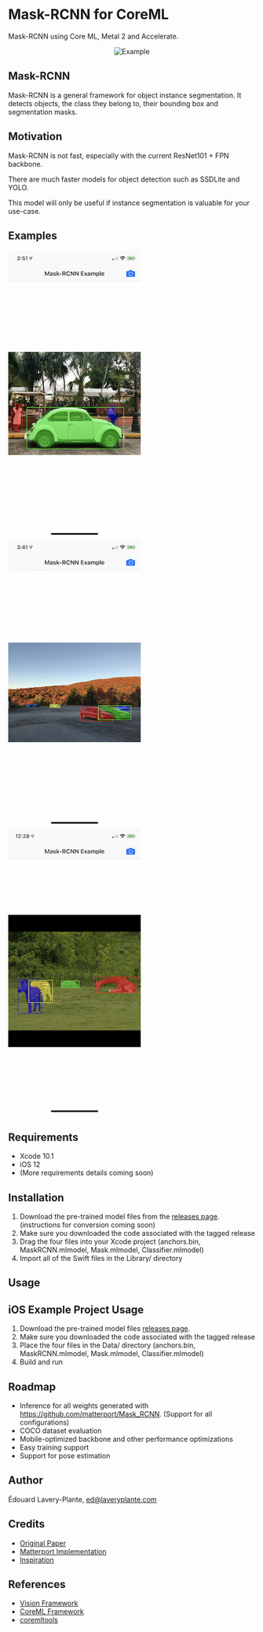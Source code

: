 # Mask-RCNN for CoreML

Mask-RCNN using Core ML, Metal 2 and Accelerate.

<div align="center">
<img src="https://github.com/edouardlp/Mask-RCNN-CoreML/blob/master/Example/Screenshots/Screenshot1.png" alt="Example" width="800" height="599" />
</div>

## Mask-RCNN

Mask-RCNN is a general framework for object instance segmentation. It detects objects, the class they belong to, their bounding box and segmentation masks.

## Motivation

Mask-RCNN is not fast, especially with the current ResNet101 + FPN backbone.

There are much faster models for object detection such as SSDLite and YOLO.

This model will only be useful if instance segmentation is valuable for your use-case.

## Examples

![Example 1](Example/Screenshots/Screenshot2.png)
![Example 2](Example/Screenshots/Screenshot3.png)
![Example 3](Example/Screenshots/Screenshot4.png)

## Requirements

- Xcode 10.1
- iOS 12
- (More requirements details coming soon)

## Installation

1. Download the pre-trained model files from the [releases page](https://github.com/edouardlp/Mask-RCNN-CoreML/releases). (instructions for conversion coming soon)
2. Make sure you downloaded the code associated with the tagged release
3. Drag the four files into your Xcode project (anchors.bin, MaskRCNN.mlmodel, Mask.mlmodel, Classifier.mlmodel)
4. Import all of the Swift files in the Library/ directory

## Usage



## iOS Example Project Usage

1. Download the pre-trained model files [releases page](https://github.com/edouardlp/Mask-RCNN-CoreML/releases).
2. Make sure you downloaded the code associated with the tagged release
3. Place the four files in the Data/ directory (anchors.bin, MaskRCNN.mlmodel, Mask.mlmodel, Classifier.mlmodel)
4. Build and run

## Roadmap

- Inference for all weights generated with https://github.com/matterport/Mask_RCNN. (Support for all configurations)
- COCO dataset evaluation
- Mobile-optimized backbone and other performance optimizations
- Easy training support
- Support for pose estimation

## Author

Édouard Lavery-Plante, ed@laveryplante.com

## Credits

- [Original Paper](https://arxiv.org/abs/1703.06870)
- [Matterport Implementation](https://github.com/matterport/Mask_RCNN)
- [Inspiration](http://machinethink.net/blog//)

## References

- [Vision Framework](https://developer.apple.com/documentation/vision)
- [CoreML Framework](https://developer.apple.com/documentation/coreml)
- [coremltools](https://pypi.python.org/pypi/coremltools)
